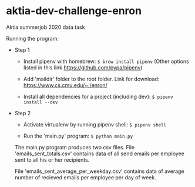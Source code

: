# aktia-dev-challenge-enron

Aktia summerjob 2020 data task

Running the program:

- Step 1

  - Install pipenv with homebrew: ```$ brew install pipenv```
  (Other options listed in this link <https://github.com/pypa/pipenv>)

  - Add 'maildir' folder to the root folder.
  Link for download: <https://www.cs.cmu.edu/~./enron/>

  - Install all dependencies for a project (including dev): ```$ pipenv install --dev```

- Step 2

  - Activate virtualenv by running pipenv shell: ```$ pipenv shell```

  - Run the 'main.py' program: ```$ python main.py```

  The main.py program produces two csv files. File 'emails_sent_totals.csv' contains data of all send emails per employee sent to all his or her recipients.
  
  File 'emails_sent_average_per_weekday.csv' contains data of average number of recieved emails per employee per day of week.
  